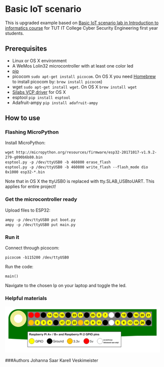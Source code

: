 # Basic IoT scenario
This is upgraded example based on [Basic IoT scenario lab in Introduction to informatics course](https://wiki.itcollege.ee/index.php/Category:I600_Introduction_to_Computers_and_Informatics#Assignment:_Set_up_basic_IoT_scenario) for TUT IT College Cyber Security Engineering first year students.


## Prerequisites
* Linux or OS X environment
* A WeMos Lolin32 microcontroller with at least one color led
* [pip](https://pip.pypa.io/en/stable/)
* picocom ``sudo apt-get install picocom``. On OS X you need [Homebrew](https://brew.sh/) to install picocom by: ``brew install picocom``)
* wget ``sudo apt-get install wget``. On OS X ``brew install wget``
* [Silabs VCP driver](https://www.silabs.com/products/development-tools/software/usb-to-uart-bridge-vcp-drivers) for OS X
* esptool ``pip install esptool``
* Adafruit-ampy ``pip install adafruit-ampy``

## How to use
### Flashing MicroPython

Install MicroPython:
```
wget http://micropython.org/resources/firmware/esp32-20171017-v1.9.2-279-g090b6b80.bin
esptool.py -p /dev/ttyUSB0 -b 460800 erase_flash
esptool.py -p /dev/ttyUSB0 -b 460800 write_flash --flash_mode dio 0x1000 esp32-*.bin
```

Note that in OS X the ttyUSB0 is replaced with tty.SLAB_USBtoUART. This applies for entire project!
### Get the microcontroller ready

Upload files to ESP32:
```
ampy -p /dev/ttyUSB0 put boot.py
ampy -p /dev/ttyUSB0 put main.py
```

### Run it
Connect through picocom:
```
picocom -b115200 /dev/ttyUSB0
```


Run the code:
```
main()
```

Navigate to the chosen Ip on your laptop and toggle the led.

### Helpful materials 
![Pic of pins](img/gpio-numbers-pi2.png)

###Authors
Johanna Saar
Karell Veskimeister